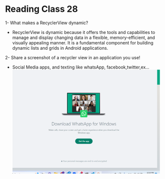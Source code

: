 # Reading Class 28

1- What makes a RecyclerView dynamic?

-  RecyclerView is dynamic because it offers the tools and capabilities to manage and display changing data in a flexible, memory-efficient, and visually appealing manner. It is a fundamental component for building dynamic lists and grids in Android applications.

2- Share a screenshot of a recycler view in an application you use!

- Social Media apps, and texting
like whatsApp, facebook,twitter,ex...
![Alt text](image.png)

